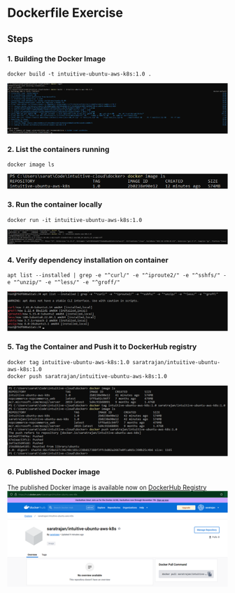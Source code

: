 # Dockerfile Exercise

## Steps

### 1. Building the Docker Image

```shell
docker build -t intuitive-ubuntu-aws-k8s:1.0 .
```
![](./docker-build.png)

### 2. List the containers running

```shell
docker image ls
```
![](./docker-image.png)

### 3. Run the container locally

```shell
docker run -it intuitive-ubuntu-aws-k8s:1.0
```
![](./docker-verify.png)

### 4. Verify dependency installation on container

```shell
apt list --installed | grep -e "^curl/" -e "^iproute2/" -e "^sshfs/" -e "^unzip/" -e "^less/" -e "^groff/"
```
![](./docker-verify-tools.png)

### 5. Tag the Container and Push it to DockerHub registry

```shell
docker tag intuitive-ubuntu-aws-k8s:1.0 saratrajan/intuitive-ubuntu-aws-k8s:1.0
docker push saratrajan/intuitive-ubuntu-aws-k8s:1.0
```
![](./docker-tag-push.png)

### 6. Published Docker image

The published Docker image is available now on [DockerHub Registry](https://hub.docker.com/r/saratrajan/intuitive-ubuntu-aws-k8s)
![](./docker-registry.png)